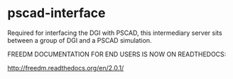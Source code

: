 pscad-interface
===============

Required for interfacing the DGI with PSCAD, this intermediary server sits between a group of DGI and a PSCAD simulation.

FREEDM DOCUMENTATION FOR END USERS IS NOW ON READTHEDOCS:

http://freedm.readthedocs.org/en/2.0.1/
